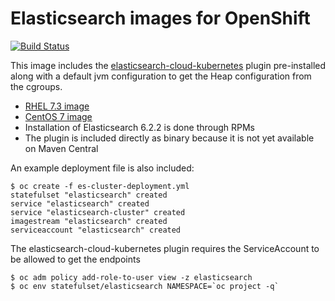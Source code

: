 # Elasticsearch images for OpenShift

[![Build Status](https://travis-ci.org/RHsyseng/docker-rhel-elasticsearch.svg?branch=master)](https://travis-ci.org/RHsyseng/docker-rhel-elasticsearch)

This image includes the [elasticsearch-cloud-kubernetes](https://github.com/fabric8io/elasticsearch-cloud-kubernetes) plugin pre-installed along with
a default jvm configuration to get the Heap configuration from the cgroups.

 * [RHEL 7.3 image](./Dockerfile)
 * [CentOS 7 image](./Dockerfile.centos7)
 * Installation of Elasticsearch 6.2.2 is done through RPMs
 * The plugin is included directly as binary because it is not yet available on Maven Central

An example deployment file is also included:
```
$ oc create -f es-cluster-deployment.yml
statefulset "elasticsearch" created
service "elasticsearch" created
service "elasticsearch-cluster" created
imagestream "elasticsearch" created
serviceaccount "elasticsearch" created
```
The elasticsearch-cloud-kubernetes plugin requires the ServiceAccount to be allowed to get the endpoints
```
$ oc adm policy add-role-to-user view -z elasticsearch
$ oc env statefulset/elasticsearch NAMESPACE=`oc project -q`
```
